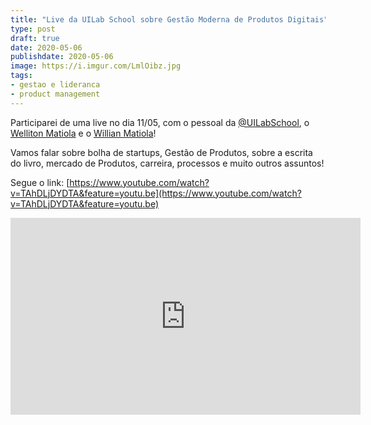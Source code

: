 ```yaml
---
title: "Live da UILab School sobre Gestão Moderna de Produtos Digitais"
type: post
draft: true
date: 2020-05-06
publishdate: 2020-05-06
image: https://i.imgur.com/LmlOibz.jpg
tags:
- gestao e lideranca
- product management
---
```


Participarei de uma live no dia 11/05, com o pessoal da [@UILabSchool](https://twitter.com/uilabschool), o [Welliton Matiola](https://twitter.com/wellitonmatiola) e o [Willian Matiola](https://twitter.com/willianmatiola)!

Vamos falar sobre bolha de startups, Gestão de Produtos, sobre a escrita do livro, mercado de Produtos, carreira, processos e muito outros assuntos! 

Segue o link: [https://www.youtube.com/watch?v=TAhDLjDYDTA&feature=youtu.be](https://www.youtube.com/watch?v=TAhDLjDYDTA&feature=youtu.be)

<iframe width="560" height="315" src="https://www.youtube.com/embed/TAhDLjDYDTA" frameborder="0" allow="accelerometer; autoplay; encrypted-media; gyroscope; picture-in-picture" allowfullscreen></iframe>
